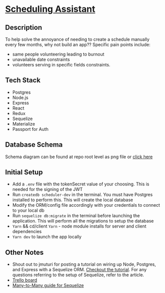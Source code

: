 # [Scheduling Assistant](https://befree-scheduler.herokuapp.com/)

## Description
To help solve the annoyance of needing to create a schedule manually every few months, why not build an app??
Specific pain points include: 
- same people volunteering leading to burnout
- unavailable date constraints
- volunteers serving in specific fields constraints.

## Tech Stack
- Postgres
- Node.js
- Express
- React
- Redux
- Sequelize
- Materialize
- Passport for Auth


## Database Schema
Schema diagram can be found at repo root level as png file or [click here](https://github.com/jamesmart77/scheduling_app/blob/master/Scheduling_app.png)


## Initial Setup
 - Add a `.env` file with the tokenSecret value of your choosing. This is needed for the signing of the JWT
 - Run `createdb scheduler-dev` in the terminal. You must have Postgres installed to perform this. This will create the local database
 - Modify the ORM/config file accordingly with your credentials to connect to your local db
 - Run `sequelize db:migrate` in the terminal before launching the application. This will perform all the migrations to setup the database
 - `Yarn` && cd/client `Yarn` - node module installs for server and client dependencies
 - `Yarn dev` to launch the app locally

## Other Notes
- Shout out to jmuturi for posting a tutorial on wiring up Node, Postgres, and Express with a Sequelize ORM. [Checkout the tutorial](https://scotch.io/tutorials/getting-started-with-node-express-and-postgres-using-sequelize). For any questions referring to the setup of Sequelize, refer to the article.
- [Trello board](https://trello.com/b/g8gfhwPm/scheduler)
- [Many-to-Many guide for Sequelize](https://medium.com/@THEozmic/how-to-create-many-to-many-relationship-using-sequelize-orm-postgres-on-express-677753a3edb5)
